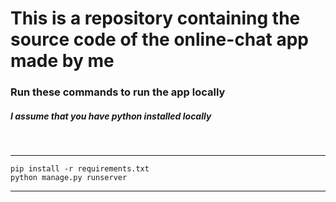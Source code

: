 # This is a repository containing the source code of the online-chat app made by me



### Run these commands to run the app locally

##### I assume that you have python installed locally


<br/>


---

```code
pip install -r requirements.txt
python manage.py runserver
```


---